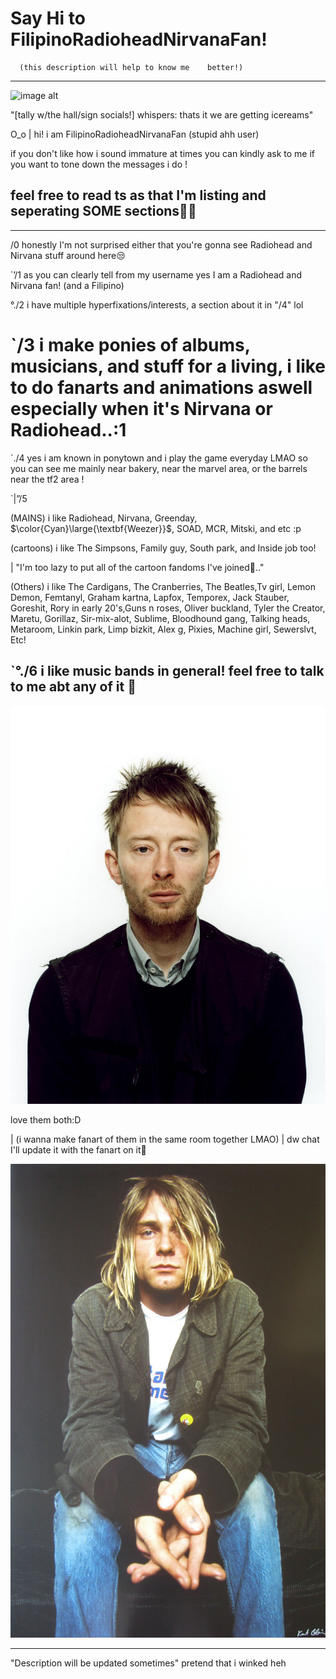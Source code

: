 # Say Hi to FilipinoRadioheadNirvanaFan!

      (this description will help to know me    better!)
- - -

![image alt](https://github.com/FilipinoRadioheadNirvanaFan/Say-hello-to-FilipinoRadioheadNirvanaFan-/blob/0adbf82cf1117bce8ddeecf84e6e141c7e2a2ff2/Screenshot_2025-05-24-11-13-59-287_com.android.chrome-edit.jpg)

"[tally w/the hall/sign socials!] whispers: thats it we are getting icereams"

 O⁠_⁠o | hi! i am FilipinoRadioheadNirvanaFan (stupid ahh user) 

 if you don't like how i sound immature at times you can kindly ask to me if you want to tone down the messages i do ! 

## feel free to read ts as that I'm listing and seperating SOME sections🤷‍♀️

---

   /0 honestly I'm not surprised either that you're gonna see Radiohead and Nirvana stuff around here😒
 
  `’/1 as you can clearly tell from my  username yes I am a Radiohead and    Nirvana fan! (and a Filipino)

  °./2 i have multiple  hyperfixations/interests, a section about it in "/4" lol

# `/3 i make ponies of albums, musicians, and stuff for a living, i like to do fanarts and animations aswell especially when it's Nirvana or Radiohead..:1 

  `./4 yes i am known in ponytown and i play the game everyday LMAO so you can see me mainly near bakery, near the marvel area, or the barrels near the tf2 area ! 

 `|”/5 
 
 (MAINS) i like Radiohead, Nirvana, Greenday, $\color{Cyan}\large{\textbf{Weezer}}$, SOAD, MCR, Mitski, and etc :p 

 (cartoons) i like The Simpsons, Family guy, South park, and Inside job too! 

| "I'm too lazy to put all of the cartoon fandoms I've joined🤧.."
 
 (Others) i like The Cardigans, The Cranberries, The Beatles,Tv girl, Lemon Demon, Femtanyl, Graham kartna, Lapfox, Temporex, Jack Stauber, Goreshit, Rory in early 20's,Guns n roses, Oliver buckland, Tyler the Creator, Maretu, Gorillaz, Sir-mix-alot, Sublime, Bloodhound gang, Talking heads, Metaroom, Linkin park, Limp bizkit, Alex g, Pixies, Machine girl, Sewerslvt, Etc!

  `°./6 i like music bands in general! feel free to talk to me abt any of it 🙏
---

  ![image alt](https://github.com/FilipinoRadioheadNirvanaFan/FilipinoRadioheadNirvanaFan/blob/f4b2511f3f57482f76c3d33fe4a609128f075e5c/ThomYorkeAppearance.jpg)

love them both:D 

| (i wanna make fanart of them in the same room together LMAO)
| dw chat I'll update it with the fanart on it🙏

  ![image alt](https://github.com/FilipinoRadioheadNirvanaFan/FilipinoRadioheadNirvanaFan/blob/0bc10cba4c3b548b1c88f100382e6a8b98016759/Kurt-Cobain-Style-Photo-Plaid-Jacket.jpg)
- - -
"Description will be updated sometimes"
pretend that i winked heh

